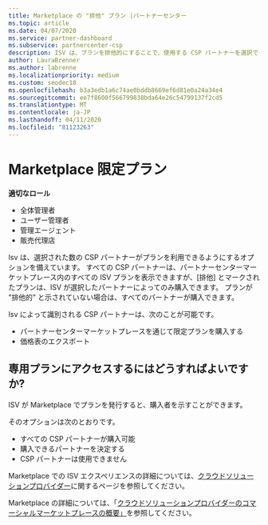 ```yaml
---
title: Marketplace の "排他" プラン |パートナーセンター
ms.topic: article
ms.date: 04/07/2020
ms.service: partner-dashboard
ms.subservice: partnercenter-csp
description: ISV は、プランを排他的にすることで、使用する CSP パートナーを選択できます。
author: LauraBrenner
ms.author: labrenne
ms.localizationpriority: medium
ms.custom: seodec18
ms.openlocfilehash: b3a3edb1a6c74ae0bddb8669ef6d81e0a24a34e4
ms.sourcegitcommit: ee7f8600f566799838bda64e26c54799137f2cd5
ms.translationtype: MT
ms.contentlocale: ja-JP
ms.lasthandoff: 04/11/2020
ms.locfileid: "81123263"
---
```

# <a name="marketplace-exclusive-offers"></a>Marketplace 限定プラン

**適切なロール**
-    全体管理者
-    ユーザー管理者
-    管理エージェント
-    販売代理店

Isv は、選択された数の CSP パートナーがプランを利用できるようにするオプションを備えています。 すべての CSP パートナーは、パートナーセンターマーケットプレース内のすべての ISV プランを表示できますが、[排他] とマークされたプランは、ISV が選択したパートナーによってのみ購入できます。 プランが "排他的" と示されていない場合は、すべてのパートナーが購入できます。

Isv によって識別される CSP パートナーは、次のことが可能です。

- パートナーセンターマーケットプレースを通じて限定プランを購入する
- 価格表のエクスポート

## <a name="how-do-you-gain-access-to-exclusive-offers"></a>専用プランにアクセスするにはどうすればよいですか?

ISV が Marketplace でプランを発行すると、購入者を示すことができます。 

そのオプションは次のとおりです。

- すべての CSP パートナーが購入可能
- 購入できるパートナーを決定する
- CSP パートナーは使用できません

Marketplace での ISV エクスペリエンスの詳細については、[クラウドソリューションプロバイダー](https://docs.microsoft.com/azure/marketplace/cloud-solution-providers)に関するページを参照してください。

Marketplace の詳細については、「[クラウドソリューションプロバイダーのコマーシャルマーケットプレースの概要」](csp-commercial-marketplace-overview.md)を参照してください。
